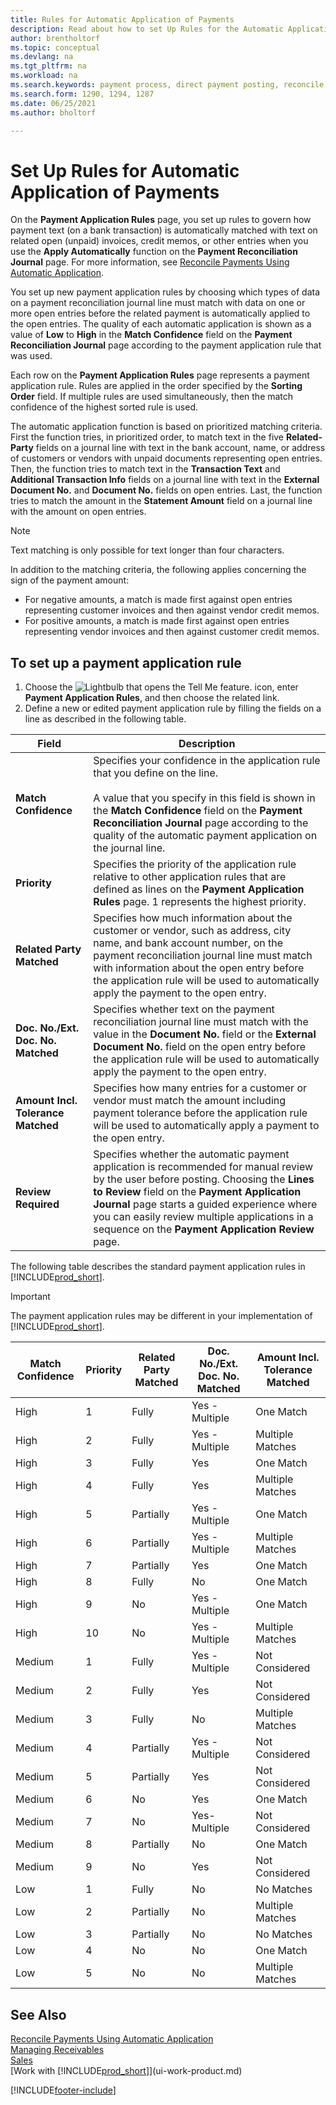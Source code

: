 ```yaml
---
title: Rules for Automatic Application of Payments
description: Read about how to set Up Rules for the Automatic Application of Payments on the Payment Application Rules page.
author: brentholtorf
ms.topic: conceptual
ms.devlang: na
ms.tgt_pltfrm: na
ms.workload: na
ms.search.keywords: payment process, direct payment posting, reconcile payment, expenses, cash receipts
ms.search.form: 1290, 1294, 1287
ms.date: 06/25/2021
ms.author: bholtorf

---
```

# Set Up Rules for Automatic Application of Payments

On the **Payment Application Rules** page, you set up rules to govern how payment text (on a bank transaction) is automatically matched with text on related open (unpaid) invoices, credit memos, or other entries when you use the **Apply Automatically** function on the **Payment Reconciliation Journal** page. For more information, see [Reconcile Payments Using Automatic Application](receivables-how-reconcile-payments-auto-application.md).

You set up new payment application rules by choosing which types of data on a payment reconciliation journal line must match with data on one or more open entries before the related payment is automatically applied to the open entries. The quality of each automatic application is shown as a value of **Low** to **High** in the **Match Confidence** field on the **Payment Reconciliation Journal** page according to the payment application rule that was used.

Each row on the **Payment Application Rules** page represents a payment application rule. Rules are applied in the order specified by the **Sorting Order** field. If multiple rules are used simultaneously, then the match confidence of the highest sorted rule is used.

The automatic application function is based on prioritized matching criteria. First the function tries, in prioritized order, to match text in the five **Related-Party** fields on a journal line with text in the bank account, name, or address of customers or vendors with unpaid documents representing open entries. Then, the function tries to match text in the **Transaction Text** and **Additional Transaction Info** fields on a journal line with text in the **External Document No.** and **Document No.** fields on open entries. Last, the function tries to match the amount in the **Statement Amount** field on a journal line with the amount on open entries.

> [!NOTE]
> Text matching is only possible for text longer than four characters.

In addition to the matching criteria, the following applies concerning the sign of the payment amount:

- For negative amounts, a match is made first against open entries representing customer invoices and then against vendor credit memos.
- For positive amounts, a match is made first against open entries representing vendor invoices and then against customer credit memos.

## To set up a payment application rule
1. Choose the ![Lightbulb that opens the Tell Me feature.](media/ui-search/search_small.png "Tell me what you want to do") icon, enter **Payment Application Rules**, and then choose the related link.
2. Define a new or edited payment application rule by filling the fields on a line as described in the following table.

|Field|Description|
|-|-|
|**Match Confidence**|Specifies your confidence in the application rule that you define on the line. <br /></br>A value that you specify in this field is shown in the **Match Confidence** field on the **Payment Reconciliation Journal** page according to the quality of the automatic payment application on the journal line.|
|**Priority**|Specifies the priority of the application rule relative to other application rules that are defined as lines on the **Payment Application Rules** page. 1 represents the highest priority.|
|**Related Party Matched**|Specifies how much information about the customer or vendor, such as address, city name, and bank account number, on the payment reconciliation journal line must match with information about the open entry before the application rule will be used to automatically apply the payment to the open entry.|
|**Doc. No./Ext. Doc. No. Matched**|Specifies whether text on the payment reconciliation journal line must match with the value in the **Document No.** field or the **External Document No.** field on the open entry before the application rule will be used to automatically apply the payment to the open entry.|
|**Amount Incl. Tolerance Matched**|Specifies how many entries for a customer or vendor must match the amount including payment tolerance before the application rule will be used to automatically apply a payment to the open entry.|
|**Review Required**|Specifies whether the automatic payment application is recommended for manual review by the user before posting. Choosing the **Lines to Review** field on the **Payment Application Journal** page starts a guided experience where you can easily review multiple applications in a sequence on the **Payment Application Review** page.|

The following table describes the standard payment application rules in [!INCLUDE[prod_short](includes/prod_short.md)].

> [!Important]
> The payment application rules may be different in your implementation of [!INCLUDE[prod_short](includes/prod_short.md)].

| Match Confidence | Priority | Related Party Matched | Doc. No./Ext. Doc. No. Matched | Amount Incl. Tolerance Matched |
|------------------|----------|-----------------------|--------------------------------|--------------------------------|
| High             | 1        | Fully                 | Yes - Multiple                 | One Match                      |
| High             | 2        | Fully                 | Yes - Multiple                 | Multiple Matches               |
| High             | 3        | Fully                 | Yes                            | One Match                      |
| High             | 4        | Fully                 | Yes                            | Multiple Matches               |
| High             | 5        | Partially             | Yes - Multiple                 | One Match                      |
| High             | 6        | Partially             | Yes - Multiple                 | Multiple Matches               |
| High             | 7        | Partially             | Yes                            | One Match                      |
| High             | 8        | Fully                 | No                             | One Match                      |
| High             | 9        | No                    | Yes - Multiple                 | One Match                      |
| High             | 10       | No                    | Yes - Multiple                 | Multiple Matches               |
| Medium           | 1        | Fully                 | Yes - Multiple                 | Not Considered                 |
| Medium           | 2        | Fully                 | Yes                            | Not Considered                 |
| Medium           | 3        | Fully                 | No                             | Multiple Matches               |
| Medium           | 4        | Partially             | Yes - Multiple                 | Not Considered                 |
| Medium           | 5        | Partially             | Yes                            | Not Considered                 |
| Medium           | 6        | No                    | Yes                            | One Match                      |
| Medium           | 7        | No                    | Yes-Multiple                   | Not Considered                 |
| Medium           | 8        | Partially             | No                             | One Match                      |
| Medium           | 9        | No                    | Yes                            | Not Considered                 |
| Low              | 1        | Fully                 | No                             | No Matches                     |
| Low              | 2        | Partially             | No                             | Multiple Matches               |
| Low              | 3        | Partially             | No                             | No Matches                     |
| Low              | 4        | No                    | No                             | One Match                      |
| Low              | 5        | No                    | No                             | Multiple Matches               |

## See Also
[Reconcile Payments Using Automatic Application](receivables-how-reconcile-payments-auto-application.md)  
[Managing Receivables](receivables-manage-receivables.md)  
[Sales](sales-manage-sales.md)  
[Work with [!INCLUDE[prod_short](includes/prod_short.md)]](ui-work-product.md)


[!INCLUDE[footer-include](includes/footer-banner.md)]
